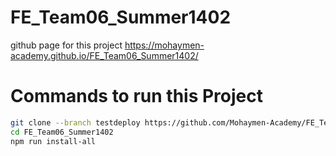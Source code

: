 # FE_Team06_Summer1402
github page for this project
https://mohaymen-academy.github.io/FE_Team06_Summer1402/
# Commands to run this Project 
```bash
git clone --branch testdeploy https://github.com/Mohaymen-Academy/FE_Team06_Summer1402.git
cd FE_Team06_Summer1402
npm run install-all
```